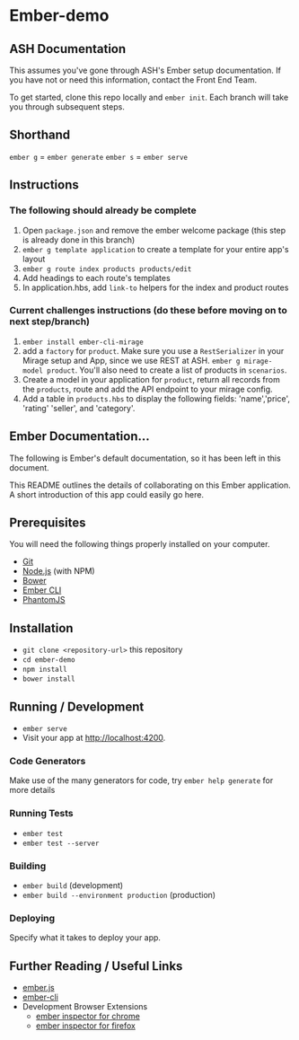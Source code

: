 # Ember-demo

## ASH Documentation
This assumes you've gone through ASH's Ember setup documentation. If you have not or need this information, contact the Front End Team.

To get started, clone this repo locally and `ember init`. Each branch will take you through subsequent steps.

## Shorthand
`ember g` = `ember generate`
`ember s` = `ember serve`

## Instructions
### The following should already be complete
1. Open `package.json` and remove the ember welcome package (this step is already done in this branch)
1. `ember g template application` to create a template for your entire app's layout
1. `ember g route index products products/edit`
1. Add headings to each route's templates
1. In application.hbs, add `link-to` helpers for the index and product routes

### Current challenges instructions (do these before moving on to next step/branch)
1. `ember install ember-cli-mirage`
1. add a `factory` for `product`. Make sure you use a `RestSerializer` in your Mirage setup and App, since we use REST at ASH. `ember g mirage-model product`. You'll also need to create a list of products in `scenarios`.
1. Create a model in your application for `product`, return all records from the `products`, route and add the API endpoint to your mirage config.
1. Add a table in `products.hbs` to display the following fields: 'name','price', 'rating' 'seller', and 'category'.


## Ember Documentation...
The following is Ember's default documentation, so it has been left in this document.

This README outlines the details of collaborating on this Ember application.
A short introduction of this app could easily go here.

## Prerequisites

You will need the following things properly installed on your computer.

* [Git](http://git-scm.com/)
* [Node.js](http://nodejs.org/) (with NPM)
* [Bower](http://bower.io/)
* [Ember CLI](http://ember-cli.com/)
* [PhantomJS](http://phantomjs.org/)

## Installation

* `git clone <repository-url>` this repository
* `cd ember-demo`
* `npm install`
* `bower install`

## Running / Development

* `ember serve`
* Visit your app at [http://localhost:4200](http://localhost:4200).

### Code Generators

Make use of the many generators for code, try `ember help generate` for more details

### Running Tests

* `ember test`
* `ember test --server`

### Building

* `ember build` (development)
* `ember build --environment production` (production)

### Deploying

Specify what it takes to deploy your app.

## Further Reading / Useful Links

* [ember.js](http://emberjs.com/)
* [ember-cli](http://ember-cli.com/)
* Development Browser Extensions
  * [ember inspector for chrome](https://chrome.google.com/webstore/detail/ember-inspector/bmdblncegkenkacieihfhpjfppoconhi)
  * [ember inspector for firefox](https://addons.mozilla.org/en-US/firefox/addon/ember-inspector/)

